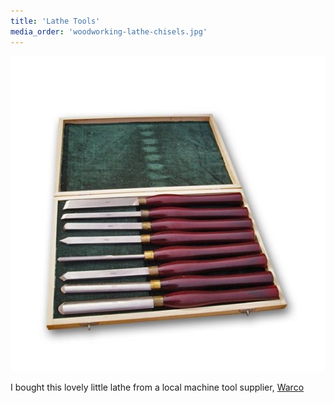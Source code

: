 ```yaml
---
title: 'Lathe Tools'
media_order: 'woodworking-lathe-chisels.jpg'
---
```


![Warco Mini Wood Lathe](woodworking-lathe-chisels.jpg?cropResize=300)

I bought this lovely little lathe from a local machine tool supplier, [Warco](https://www.warco.co.uk/wood-lathes/302917-mini-woodworking-woodturning-lathe.html)
